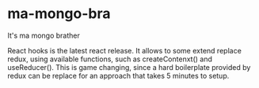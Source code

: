 # ma-mongo-bra
It's ma mongo brather

React hooks is the latest react release. It allows to some extend replace redux, using available functions, such as createContenxt() and useReducer(). This is game changing, since a hard boilerplate provided by redux can be replace for an approach that takes 5 minutes to setup. 
